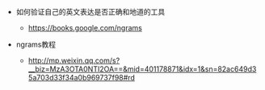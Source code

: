 * 如何验证自己的英文表达是否正确和地道的工具

  * https://books.google.com/ngrams


* ngrams教程
  * http://mp.weixin.qq.com/s?__biz=MzA3OTA0NTI2OA==&mid=401178871&idx=1&sn=82ac649d35a703d33f34a0b969737f98#rd

  ​

